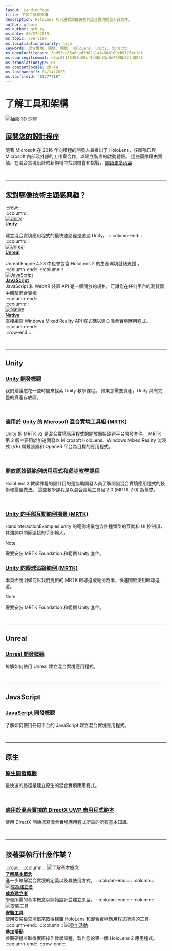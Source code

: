 ```yaml
---
layout: LandingPage
title: 了解工具和架構
description: HoloLens 和沉浸式頭戴裝置的混合實境開發人員文件。
author: grbury
ms.author: grbury
ms.date: 08/27/2019
ms.topic: overview
ms.localizationpriority: high
keywords: 混合實境, 開發, 開發, HoloLens, unity, directx
ms.openlocfilehash: 3bd5fea55a8dad2982a1a14680169eb51764c1df
ms.sourcegitcommit: d6ac8f1f545fe20cf1e36b83c0e7998b82fd02f8
ms.translationtype: HT
ms.contentlocale: zh-TW
ms.lasthandoff: 04/14/2020
ms.locfileid: "81277718"
---
```

# <a name="learn-the-tools-and-architecture"></a>了解工具和架構

![抽象 3D 球體](images/07_Development.png)

## <a name="expand-your-design-process"></a>[展開您的設計程序](case-study-expanding-the-design-process-for-mixed-reality.md)

隨著 Microsoft 在 2016 年向積極的開發人員推出了 HoloLens，該團隊已與 Microsoft 內部及外部的工作室合作，以建立裝置的啟動體驗。 這些團隊藉由實踐，在混合實境設計的新領域中找到機會和挑戰。 [閱讀更多內容](case-study-expanding-the-design-process-for-mixed-reality.md)


<br>

---


## <a name="what-technology-path-are-you-interested-in"></a>您對哪像技術主題感興趣？ 


:::row:::   
    :::column:::    
       [![Unity](images/unity_logo.png)](development.md#unity)<br>
        **[Unity](development.md#unity)**<br>   
        建立混合實境應用程式的最快速路徑是透過 Unity。 
    :::column-end:::    
    :::column:::    
        [![Unreal](images/Unreal_logo.png)](development.md#unreal)<br>
         **[Unreal](development.md#unreal)**<br>    
        Unreal Engine 4.23 中也會包含 HoloLens 2 的生產環境就緒支援 。    
    :::column-end:::
    :::column:::    
        [![JavaScript](images/web-logo.png)](development.md#javascript)<br>
        **[JavaScript](development.md#javascript)**<br>
        JavaScript 和 WebXR 裝置 API 是一個開放的規格，可讓您在任何平台的瀏覽器中體驗混合實境。    
    :::column-end:::        
    :::column:::    
        [![Native](images/VisualStudio-small_logo.png)](development.md#native)<br>
        **[Native](development.md#native)**<br> 
        直接編寫 Windows Mixed Reality API 程式碼以建立混合實境應用程式。 
    :::column-end:::    
:::row-end:::

<br>

---

## <a name="unity"></a>Unity


### <a name="unity-development-overview"></a>[Unity 開發概觀](unity-development-overview.md)
我們建議您花一些時間來探索 Unity 教學課程。 如果您需要資產，Unity 具有完整的資產存放區。 

<br>

### <a name="microsofts-mixed-reality-toolkit-mrtk-for-unity"></a>[適用於 Unity 的 Microsoft 混合實境工具組 (MRTK)](mrtk-getting-started.md)
Unity 的 MRTK v2 是混合實境應用程式的開放原始碼跨平台開發套件。 MRTK 第 2 版主要用於加速開發以 Microsoft HoloLens、Windows Mixed Reality 沈浸式 (VR) 頭戴裝置和 OpenVR 平台為目標的應用程式。

<br>

### <a name="open-source-sample-apps-and-step-by-step-tutorials"></a>[開放原始碼範例應用程式和逐步教學課程](tutorials.md)
HoloLens 2 教學課程的設計目的是協助開發人員了解開發混合實境應用程式的技術和最佳做法。 這些教學課程是以混合實境工具組 2.0 (MRTK 2.0) 為基礎。

<br>

### <a name="hand-interaction-examples-scene-mrtk-for-unity"></a>[Unity 的手部互動範例場景 (MRTK)](https://microsoft.github.io/MixedRealityToolkit-Unity/Documentation/GettingStartedWithTheMRTK.html#open-and-run-the-handinteractionexamples-scene-in-editor)
HandInteractionExamples.unity 的範例場景包含各種類型的互動和 UI 控制項，其強調以關節連接的手部輸入。
>[!NOTE]
>需要安裝 MRTK Foundation 和範例 Unity 套件。

### <a name="eye-tracking-examples-mrtk-for-unity"></a>[Unity 的眼球追蹤範例 (MRTK)](https://microsoft.github.io/MixedRealityToolkit-Unity/Documentation/EyeTracking/EyeTracking_ExamplesOverview.html)
本頁面說明如何以我們提供的 MRTK 眼球追蹤範例為本，快速開始使用眼球追蹤。
>[!NOTE]
>需要安裝 MRTK Foundation 和範例 Unity 套件。

<br>

---

## <a name="unreal"></a>Unreal

### <a name="unreal-development-overview"></a>[Unreal 開發概觀](unreal-development-overview.md)
瞭解如何使用 Unreal 建立混合實境應用程式。

<br>

---

## <a name="javascript"></a>JavaScript   

### <a name="javascript-development-overview"></a>[JavaScript 開發概觀](javascript-development-overview.md)   
了解如何使用任何平台的 JavaScript 建立混合實境應用程式。

<br>

---

## <a name="native"></a>原生


### <a name="native-development-overview"></a>[原生開發概觀](directx-development-overview.md)
最快速的路徑是建立原生的混合實境應用程式。

<br>

### <a name="directx-uwp-app-templates-for-mixed-reality"></a>[適用於混合實境的 DirectX UWP 應用程式範本](https://marketplace.visualstudio.com/items?itemName=WindowsMixedRealityteam.WindowsMixedRealityAppTemplatesVSIX)
使用 DirectX 開始撰寫混合實境應用程式所需的所有基本知識。

<br>

---


## <a name="what-would-you-like-to-do-next"></a>接著要執行什麼作業？


:::row:::
    :::column:::
       [![了解基本概念](images/icon-lightbulb.png)](index.md#understand-the-basics)<br>
        **[了解基本概念](index.md#understand-the-basics)**<br>
        進一步瞭解混合實境的定義以及其使用方式。
    :::column-end:::
    :::column:::
        [![成為建立者](images/icon-design.jpg)](design.md)<br>
         **[成為建立者](design.md)**<br>
        學習所需的基本概念以開始設計並建立原型。
    :::column-end:::
    :::column:::
        [![安裝工具](images/icon-developer.jpg)](install-the-tools.md)<br>
         **[安裝工具](install-the-tools.md)**<br>
        使用安裝檢查清單來取得建置 HoloLens 和混合實境應用程式所需的工具。
    :::column-end:::
    :::column:::
        [![參加活動](images/icon-calendar.jpg)](sf-academy-events.md)<br>
         **[參加活動](sf-academy-events.md)**<br>
        參觀硬體並取得實際操作教學課程，製作您的第一個 HoloLens 2 應用程式。
    :::column-end:::
:::row-end:::


<br>

<br>
